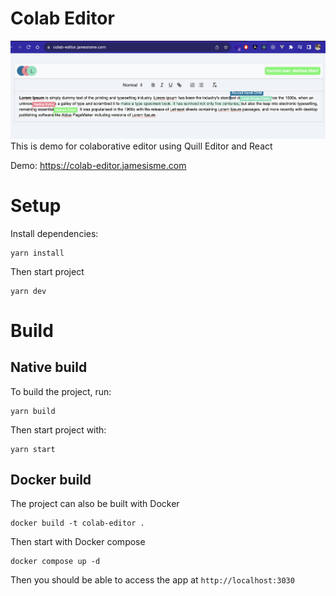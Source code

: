 # Colab Editor
<div align="center">
  <img src="./demo.png" />
</div>
This is demo for colaborative editor using Quill Editor and React

Demo: https://colab-editor.jamesisme.com

# Setup
Install dependencies:
```
yarn install
```

Then start project
```
yarn dev
```
# Build
## Native build
To build the project, run:
```
yarn build
```
Then start project with:
```
yarn start
```
## Docker build

The project can also be built with Docker
```
docker build -t colab-editor .
```
Then start with Docker compose
```
docker compose up -d
```
Then you should be able to access the app at `http://localhost:3030`